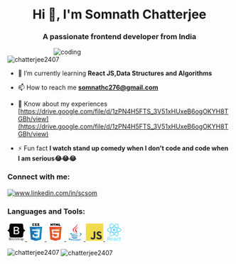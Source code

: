 
<h1 align="center">Hi 👋, I'm Somnath Chatterjee</h1>
<h3 align="center">A passionate frontend developer from India</h3>

<img align ="right" alt ="coding" width="400" src = "https://imgs.search.brave.com/_373oTlRav_oEW2qE8MmC0_CmzRv99of_QNGeH4yzLc/rs:fit:860:0:0/g:ce/aHR0cHM6Ly9naWZk/Yi5jb20vaW1hZ2Vz/L2hpZ2gvYW5pbWF0/ZWQtY293Ym95LWNv/bXB1dGVyLWNvZGlu/Zy13NjBwY2lrbDZp/ZWc1MjVuLmdpZg.gif">

<p align="left"> <img src="https://komarev.com/ghpvc/?username=chatterjee2407&label=Profile%20views&color=0e75b6&style=flat" alt="chatterjee2407" /> </p>

- 🌱 I’m currently learning **React JS,Data Structures and Algorithms**

- 📫 How to reach me **somnathc276@gmail.com**

- 📄 Know about my experiences [https://drive.google.com/file/d/1zPN4H5FTS_3V51xHUxeB6ogOKYH8TGBh/view](https://drive.google.com/file/d/1zPN4H5FTS_3V51xHUxeB6ogOKYH8TGBh/view)

- ⚡ Fun fact **I watch stand up comedy when I don't code and code when I am serious😂😂😂**

<h3 align="left">Connect with me:</h3>
<p align="left">
<a href="https://linkedin.com/in/www.linkedin.com/in/scsom" target="blank"><img align="center" src="https://raw.githubusercontent.com/rahuldkjain/github-profile-readme-generator/master/src/images/icons/Social/linked-in-alt.svg" alt="www.linkedin.com/in/scsom" height="30" width="40" /></a>
</p>

<h3 align="left">Languages and Tools:</h3>
<p align="left"> <a href="https://getbootstrap.com" target="_blank" rel="noreferrer"> <img src="https://raw.githubusercontent.com/devicons/devicon/master/icons/bootstrap/bootstrap-plain-wordmark.svg" alt="bootstrap" width="40" height="40"/> </a> <a href="https://www.w3schools.com/css/" target="_blank" rel="noreferrer"> <img src="https://raw.githubusercontent.com/devicons/devicon/master/icons/css3/css3-original-wordmark.svg" alt="css3" width="40" height="40"/> </a> <a href="https://www.w3.org/html/" target="_blank" rel="noreferrer"> <img src="https://raw.githubusercontent.com/devicons/devicon/master/icons/html5/html5-original-wordmark.svg" alt="html5" width="40" height="40"/> </a> <a href="https://www.java.com" target="_blank" rel="noreferrer"> <img src="https://raw.githubusercontent.com/devicons/devicon/master/icons/java/java-original.svg" alt="java" width="40" height="40"/> </a> <a href="https://developer.mozilla.org/en-US/docs/Web/JavaScript" target="_blank" rel="noreferrer"> <img src="https://raw.githubusercontent.com/devicons/devicon/master/icons/javascript/javascript-original.svg" alt="javascript" width="40" height="40"/> </a> <a href="https://reactjs.org/" target="_blank" rel="noreferrer"> <img src="https://raw.githubusercontent.com/devicons/devicon/master/icons/react/react-original-wordmark.svg" alt="react" width="40" height="40"/> </a> </p>

<p><img align="left" src="https://github-readme-stats.vercel.app/api/top-langs?username=chatterjee2407&show_icons=true&locale=en&layout=compact" alt="chatterjee2407" /></p>

<p>&nbsp;<img align="center" src="https://github-readme-stats.vercel.app/api?username=chatterjee2407&show_icons=true&locale=en" alt="chatterjee2407" /></p>
